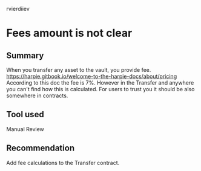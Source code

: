 rvierdiiev
# Fees amount is not clear

## Summary
When you transfer any asset to the vault, you provide fee.
https://harpie.gitbook.io/welcome-to-the-harpie-docs/about/pricing
According to this doc the fee is 7%. However in the Transfer and anywhere you can't find how this is calculated. 
For users to trust you it should be also somewhere in contracts.

## Tool used

Manual Review

## Recommendation
Add fee calculations to the Transfer contract.